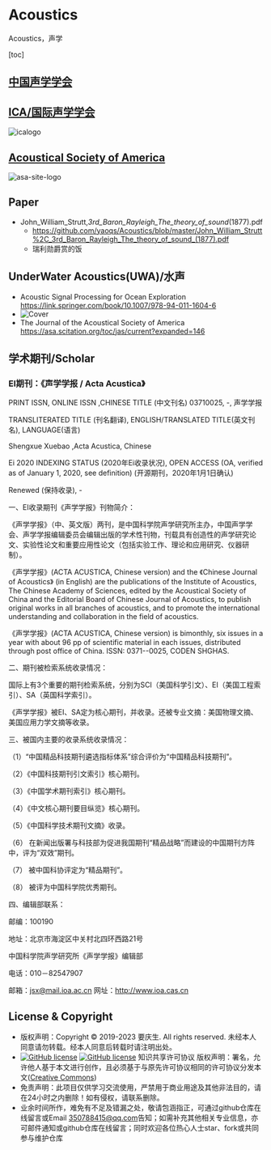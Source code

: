 # Acoustics

Acoustics，声学

[toc]

## [中国声学学会](http://www.aschina.org)

## [ICA/国际声学学会](http://www.icacommission.org)

  ![icalogo](http://www.icacommission.org/images/icalogoD.gif)

## [Acoustical Society of America](https://asa.scitation.org/)

  ![asa-site-logo](https://asa.scitation.org/pb-assets/images/publishers/asa-site-1522857372243.jpg)

## Paper

- John_William_Strutt,_3rd_Baron_Rayleigh_The_theory_of_sound_(1877).pdf
  - <https://github.com/yaoqs/Acoustics/blob/master/John_William_Strutt%2C_3rd_Baron_Rayleigh_The_theory_of_sound_(1877).pdf>
  - 瑞利勋爵赏的饭

## UnderWater Acoustics(UWA)/水声

- Acoustic Signal Processing for Ocean Exploration <https://link.springer.com/book/10.1007/978-94-011-1604-6>
- ![Cover](https://media.springernature.com/w306/springer-static/cover-hires/book/978-94-011-1604-6)
- The Journal of the Acoustical Society of America <https://asa.scitation.org/toc/jas/current?expanded=146>

## 学术期刊/Scholar

### EI期刊：《声学学报 / Acta Acustica》

PRINT ISSN, ONLINE ISSN ,CHINESE TITLE (中文刊名)
03710025, -, 声学学报

TRANSLITERATED TITLE (刊名翻译), ENGLISH/TRANSLATED TITLE(英文刊名), LANGUAGE(语言)

Shengxue Xuebao ,Acta Acustica, Chinese

Ei 2020 INDEXING STATUS (2020年Ei收录状况), OPEN ACCESS (OA, verified as of January 1, 2020, see definition)
(开源期刊，2020年1月1日确认)

Renewed (保持收录), -

一、EI收录期刊《声学学报》刊物简介：

《声学学报》（中、英文版）两刊，是中国科学院声学研究所主办，中国声学学会、声学学报编辑委员会编辑出版的学术性刊物，刊载具有创造性的声学研究论文、实验性论文和重要应用性论文（包括实验工作、理论和应用研究、仪器研制）。

《声学学报》(ACTA ACUSTICA, Chinese version) and the 《Chinese Journal of Acoustics》 (in English) are the publications of the Institute of Acoustics, The Chinese Academy of Sciences, edited by the Acoustical Society of China and the Editorial Board of Chinese Journal of Acoustics, to publish original works in all branches of acoustics, and to promote the international understanding and collaboration in the field of acoustics.

《声学学报》(ACTA ACUSTICA, Chinese version) is bimonthly, six issues in a year with about 96 pp of scientific material in each issues, distributed through post office of China. ISSN: 0371--0025, CODEN SHGHAS.

二、期刊被检索系统收录情况：

国际上有3个重要的期刊检索系统，分别为SCI（美国科学引文）、EI（美国工程索引）、SA（英国科学索引）。

《声学学报》被EI、SA定为核心期刊，并收录。还被专业文摘：美国物理文摘、美国应用力学文摘等收录。

三、被国内主要的收录系统收录情况：

（1）“中国精品科技期刊遴选指标体系”综合评价为“中国精品科技期刊”。

（2）《中国科技期刊引文索引》核心期刊。

（3）《中国学术期刊索引》核心期刊。

（4）《中文核心期刊要目纵览》核心期刊。

（5）《中国科学技术期刊文摘》收录。

（6） 在新闻出版署与科技部为促进我国期刊“精品战略”而建设的中国期刊方阵中，评为“双效”期刊。

（7） 被中国科协评定为“精品期刊”。

（8） 被评为中国科学院优秀期刊。

四、编辑部联系：

邮编：100190

地址：北京市海淀区中关村北四环西路21号

中国科学院声学研究所《声学学报》编辑部

电话：010－82547907

邮箱：jsx@mail.ioa.ac.cn 网址：<http://www.ioa.cas.cn>

## License & Copyright


* 版权声明：Copyright © 2019-2023 要庆生. All rights reserved. 未经本人同意请勿转载。经本人同意后转载时请注明出处。
* [![GitHub license](https://badgen.net/github/license/yaoqs/Acoustics)](https://github.com/yaoqs/Acoustics/blob/master/LICENSE) [![GitHub license](https://img.shields.io/github/license/yaoqs/Acoustics.svg)](https://github.com/yaoqs/Acoustics/blob/master/LICENSE) 
知识共享许可协议 版权声明：署名，允许他人基于本文进行创作，且必须基于与原先许可协议相同的许可协议分发本文([Creative Commons](http://creativecommons.org/licenses/by-sa/4.0/ ))
* 免责声明：此项目仅供学习交流使用，严禁用于商业用途及其他非法目的，请在24小时之内删除！如有侵权，请联系删除。
* 业余时间所作，难免有不足及错漏之处，敬请包涵指正，可通过github仓库在线留言或Email <mailto>350788415@qq.com</mailto>告知；如需补充其他相关专业信息，亦可邮件通知或github仓库在线留言；同时欢迎各位热心人士star、fork或共同参与维护仓库
